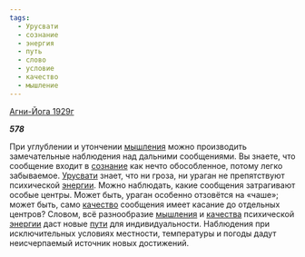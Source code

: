 ```yaml
---
tags:
  - Урусвати
  - сознание
  - энергия
  - путь
  - слово
  - условие
  - качество
  - мышление
---
```

[Агни-Йога 1929г](https://127.0.0.1:4002/agni/1929)

___578___

При углублении и утончении [мышления](../../../tags/#мышление) можно производить замечательные наблюдения над дальними сообщениями. Вы знаете, что сообщение входит в [сознание](../../../tags/#сознание) как нечто обособленное, потому легко забываемое. [Урусвати](../../../tags/#Урусвати) знает, что ни гроза, ни ураган не препятствуют психической [энергии](../../../tags/#энергия). Можно наблюдать, какие сообщения затрагивают особые центры. Может быть, ураган особенно отзовётся на «чаше»; может быть, само [качество](../../../tags/#качество) сообщения имеет касание до отдельных центров? Словом, всё разнообразие [мышления](../../../tags/#мышление) и [качества](../../../tags/#качество) психической [энергии](../../../tags/#энергия) даст новые [пути](../../../tags/#путь) для индивидуальности. Наблюдения при исключительных условиях местности, температуры и погоды дадут неисчерпаемый источник новых достижений.